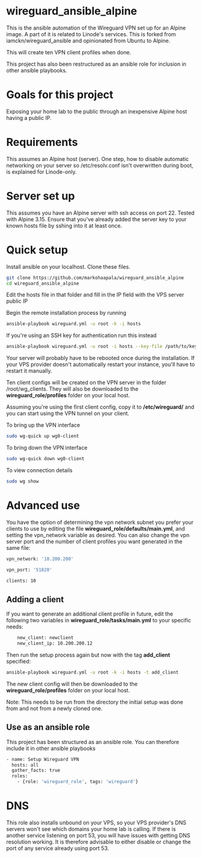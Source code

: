 # wireguard_ansible_alpine

This is the ansible automation of the Wireguard VPN set up for an Alpine image. A part of it is related to Linode's services. This is forked from iamckn/wireguard_ansible and opinionated from Ubuntu to Alpine.

This will create ten VPN client profiles when done.

This project has also been restructured as an ansible role for inclusion in other ansible playbooks.

# Goals for this project

Exposing your home lab to the public through an inexpensive Alpine host having a public IP.

# Requirements

This assumes an Alpine host (server). One step, how to disable automatic networking on your server so /etc/resolv.conf isn't overwritten during boot, is explained for Linode-only.

# Server set up

This assumes you have an Alpine server with ssh access on port 22. Tested with Alpine 3.15.
Ensure that you've already added the server key to your known hosts file by sshing into it at least once.

# Quick setup

Install ansible on your localhost. Clone these files.

```bash
git clone https://github.com/markohaapala/wireguard_ansible_alpine
cd wireguard_ansible_alpine
```

Edit the hosts file in that folder and fill in the IP field with the VPS server public IP

Begin the remote installation process by running

```bash
ansible-playbook wireguard.yml -u root -k -i hosts
```

If you're using an SSH key for authentication run this instead

```bash
ansible-playbook wireguard.yml -u root -i hosts --key-file /path/to/keyfile
```

Your server will probably have to be rebooted once during the installation. If your VPS provider doesn't automatically restart your instance, you'll have to restart it manually.

Ten client configs will be created on the VPN server in the folder /root/wg_clients. They will also be downloaded to the **wireguard_role/profiles** folder on your local host.

Assuming you're using the first client config, copy it to **/etc/wireguard/** and you can start using the VPN tunnel on your client.

To bring up the VPN interface
```bash
sudo wg-quick up wg0-client
```

To bring down the VPN interface
```bash
sudo wg-quick down wg0-client
```

To view connection details
```bash
sudo wg show
```

# Advanced use

You have the option of determining the vpn network subnet you prefer your clients to use by editing the file **wireguard_role/defaults/main.yml**, and setting the vpn_network variable as desired. You can also change the vpn server port and the number of client profiles you want generated in the same file:

```bash
vpn_network: '10.200.200'

vpn_port: '51820'

clients: 10
```

## Adding a client

If you want to generate an additional client profile in future, edit the following two variables in **wireguard_role/tasks/main.yml** to your specific needs:

```bash
    new_client: newclient
    new_client_ip: 10.200.200.12
```

Then run the setup process again but now with the tag **add_client** specified:

```bash
ansible-playbook wireguard.yml -u root -k -i hosts -t add_client
```

The new client config will then be downloaded to the **wireguard_role/profiles** folder on your local host.

Note: This needs to be run from the directory the initial setup was done from and not from a newly cloned one.

## Use as an ansible role

This project has been structured as an ansible role. You can therefore include it in other ansible playbooks

```bash
- name: Setup Wireguard VPN
  hosts: all
  gather_facts: true
  roles:
    - {role: 'wireguard_role', tags: 'wireguard'}
```

# DNS

This role also installs unbound on your VPS, so your VPS provider's DNS servers won't see which domains your home lab is calling. If there is another service listening on port 53, you will have issues with getting DNS resolution working.
It is therefore advisable to either disable or change the port of any service already using port 53.

